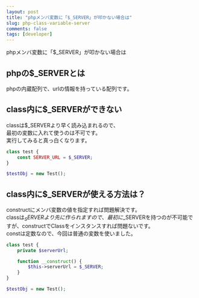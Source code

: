 ```yaml
---
layout: post
title: "phpメンバ変数に「$_SERVER」が叩かない場合は"
slug: php-class-variable-server
comments: false
tags: [developer]
---
```

phpメンバ変数に「$_SERVER」が叩かない場合は  

## phpの$_SERVERとは
phpの内蔵配列で、urlの情報を持っている配列です。  

## class内に$_SERVERができない
classは$_SERVERより早く読み込まれるので、  
最初の変数に入れて使うのは不可です。  
実行してみると真っ白くなります。  
```php
class test {
    const SERVER_URL = $_SERVER;
}

$testObj = new Test();
```

## class内に$_SERVERが使える方法は？
constructにメンバ変数の値を指定すれば問題解決です。  
classは$_SERVERより先に作られますので、  
最初に$_SERVERを持つのが不可能ですが、constructでClassをインスタンスすれば問題ないです。  
constは定数なので、今回は普通の変数を使いました。  

```php
class test {
    private $serverUrl;

    function __construct() {
        $this->serverUrl = $_SERVER;
    }
}

$testObj = new Test();
```

